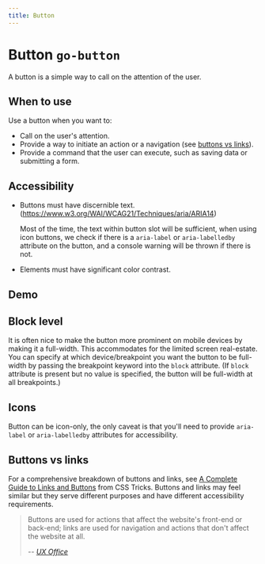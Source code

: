 ```yaml
---
title: Button
---
```


# Button <span class="text-size-0">`go-button`</span>

<div class="text-size-1">A button is a simple way to call on the attention of the user.</div>

## When to use

Use a button when you want to:

- Call on the user's attention.
- Provide a way to initiate an action or a navigation (see [buttons vs links](#buttons-vs-links)).
- Provide a command that the user can execute, such as saving data or submitting a form.

## Accessibility

- Buttons must have discernible text. (https://www.w3.org/WAI/WCAG21/Techniques/aria/ARIA14)

  Most of the time, the text within button slot will be sufficient, when using icon buttons, we check if there is a `aria-label` or `aria-labelledby` attribute on the button, and a console warning will be thrown if there is not.

- Elements must have significant color contrast.


## Demo

<demo-frame component="go-button" demo="go-button" no-source></demo-frame>

## Block level

It is often nice to make the button more prominent on mobile devices by making it a full-width. This accommodates for the limited screen real-estate. You can specify at which device/breakpoint you want the button to be full-width by passing the breakpoint keyword into the `block` attribute. (If `block` attribute is present but no value is specified, the button will be full-width at all breakpoints.)

<demo-frame component="go-button" demo="block"></demo-frame>

## Icons

Button can be icon-only, the only caveat is that you'll need to provide `aria-label` or `aria-labelledby` attributes for accessibility.

<demo-frame component="go-button" demo="icons"></demo-frame>

## Buttons vs links

For a comprehensive breakdown of buttons and links, see [A Complete Guide to Links and Buttons](https://css-tricks.com/a-complete-guide-to-links-and-buttons/) from CSS Tricks.
Buttons and links may feel similar but they serve different purposes and have different accessibility requirements.

> Buttons are used for actions that affect the website's front-end or back-end; links are used for navigation and actions that don't affect the website at all.
>
> -- <cite>[UX Office](https://ux.iu.edu/writings/buttons-vs-links-basic/)</cite>

<demo-frame component="go-button" demo="button-link"></demo-frame>
